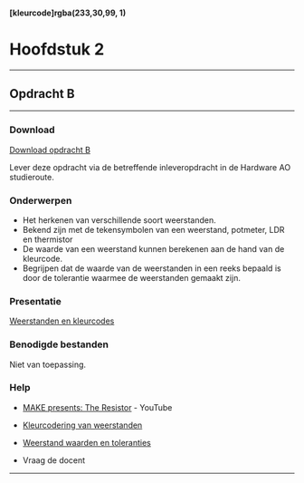 #### [kleurcode]rgba(233,30,99, 1)

# Hoofdstuk 2

---
## Opdracht B
---

### Download

[Download opdracht B](https://elo.kw1c.nl/CMS/Studie/811%20ICT-Academie/811%20VakkenInhoud/%5BB.11%20HARa%5D%20Hardware%20AO/25187%20%C2%A0%20Applicatie-%20en%20mediaontwikkelaar/Periode%2002/Productie/02.%20Opdrachten/HardwareAO.opdrachtenB.docx)

Lever deze opdracht via de betreffende inleveropdracht in de Hardware AO studieroute.

### Onderwerpen
* Het herkenen van verschillende soort weerstanden.
* Bekend zijn met de tekensymbolen van een weerstand, potmeter, LDR en thermistor
* De waarde van een weerstand kunnen berekenen aan de hand van de kleurcode.
* Begrijpen dat de waarde van de weerstanden in een reeks bepaald is door de tolerantie waarmee de weerstanden gemaakt zijn.



### Presentatie
[Weerstanden en kleurcodes](https://elo.kw1c.nl/CMS/Studie/811%20ICT-Academie/811%20VakkenInhoud/%5BB.11%20HARa%5D%20Hardware%20AO/25187%20%C2%A0%20Applicatie-%20en%20mediaontwikkelaar/Periode%2002/Productie/01.%20Reader/HARa02.Presentatie.Weerstanden.pdf)

### Benodigde bestanden
Niet van toepassing.

### Help
- [MAKE presents: The Resistor](https://www.youtube.com/watch?v=VPVoY1QROMg) - YouTube
- [Kleurcodering van weerstanden](https://www.weerstandcalculator.nl/)
- [Weerstand waarden en toleranties](http://www.logwell.com/tech/components/resistor_values.html)

- Vraag de docent

---
